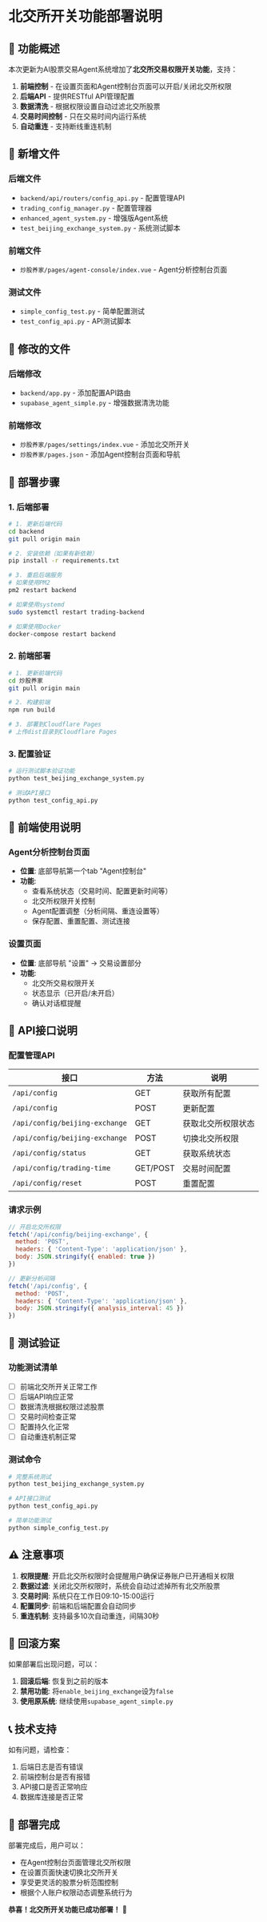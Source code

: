 # 北交所开关功能部署说明

## 🎯 功能概述

本次更新为AI股票交易Agent系统增加了**北交所交易权限开关功能**，支持：

1. **前端控制** - 在设置页面和Agent控制台页面可以开启/关闭北交所权限
2. **后端API** - 提供RESTful API管理配置
3. **数据清洗** - 根据权限设置自动过滤北交所股票
4. **交易时间控制** - 只在交易时间内运行系统
5. **自动重连** - 支持断线重连机制

## 📁 新增文件

### 后端文件
- `backend/api/routers/config_api.py` - 配置管理API
- `trading_config_manager.py` - 配置管理器
- `enhanced_agent_system.py` - 增强版Agent系统
- `test_beijing_exchange_system.py` - 系统测试脚本

### 前端文件
- `炒股养家/pages/agent-console/index.vue` - Agent分析控制台页面

### 测试文件
- `simple_config_test.py` - 简单配置测试
- `test_config_api.py` - API测试脚本

## 🔧 修改的文件

### 后端修改
- `backend/app.py` - 添加配置API路由
- `supabase_agent_simple.py` - 增强数据清洗功能

### 前端修改
- `炒股养家/pages/settings/index.vue` - 添加北交所开关
- `炒股养家/pages.json` - 添加Agent控制台页面和导航

## 🚀 部署步骤

### 1. 后端部署

```bash
# 1. 更新后端代码
cd backend
git pull origin main

# 2. 安装依赖（如果有新依赖）
pip install -r requirements.txt

# 3. 重启后端服务
# 如果使用PM2
pm2 restart backend

# 如果使用systemd
sudo systemctl restart trading-backend

# 如果使用Docker
docker-compose restart backend
```

### 2. 前端部署

```bash
# 1. 更新前端代码
cd 炒股养家
git pull origin main

# 2. 构建前端
npm run build

# 3. 部署到Cloudflare Pages
# 上传dist目录到Cloudflare Pages
```

### 3. 配置验证

```bash
# 运行测试脚本验证功能
python test_beijing_exchange_system.py

# 测试API接口
python test_config_api.py
```

## 📱 前端使用说明

### Agent分析控制台页面
- **位置**: 底部导航第一个tab "Agent控制台"
- **功能**: 
  - 查看系统状态（交易时间、配置更新时间等）
  - 北交所权限开关控制
  - Agent配置调整（分析间隔、重连设置等）
  - 保存配置、重置配置、测试连接

### 设置页面
- **位置**: 底部导航 "设置" -> 交易设置部分
- **功能**: 
  - 北交所交易权限开关
  - 状态显示（已开启/未开启）
  - 确认对话框提醒

## 🔌 API接口说明

### 配置管理API

| 接口 | 方法 | 说明 |
|------|------|------|
| `/api/config` | GET | 获取所有配置 |
| `/api/config` | POST | 更新配置 |
| `/api/config/beijing-exchange` | GET | 获取北交所权限状态 |
| `/api/config/beijing-exchange` | POST | 切换北交所权限 |
| `/api/config/status` | GET | 获取系统状态 |
| `/api/config/trading-time` | GET/POST | 交易时间配置 |
| `/api/config/reset` | POST | 重置配置 |

### 请求示例

```javascript
// 开启北交所权限
fetch('/api/config/beijing-exchange', {
  method: 'POST',
  headers: { 'Content-Type': 'application/json' },
  body: JSON.stringify({ enabled: true })
})

// 更新分析间隔
fetch('/api/config', {
  method: 'POST',
  headers: { 'Content-Type': 'application/json' },
  body: JSON.stringify({ analysis_interval: 45 })
})
```

## 🧪 测试验证

### 功能测试清单

- [ ] 前端北交所开关正常工作
- [ ] 后端API响应正常
- [ ] 数据清洗根据权限过滤股票
- [ ] 交易时间检查正常
- [ ] 配置持久化正常
- [ ] 自动重连机制正常

### 测试命令

```bash
# 完整系统测试
python test_beijing_exchange_system.py

# API接口测试
python test_config_api.py

# 简单功能测试
python simple_config_test.py
```

## ⚠️ 注意事项

1. **权限提醒**: 开启北交所权限时会提醒用户确保证券账户已开通相关权限
2. **数据过滤**: 关闭北交所权限时，系统会自动过滤掉所有北交所股票
3. **交易时间**: 系统只在工作日09:10-15:00运行
4. **配置同步**: 前端和后端配置会自动同步
5. **重连机制**: 支持最多10次自动重连，间隔30秒

## 🔄 回滚方案

如果部署后出现问题，可以：

1. **回滚后端**: 恢复到之前的版本
2. **禁用功能**: 将`enable_beijing_exchange`设为`false`
3. **使用原系统**: 继续使用`supabase_agent_simple.py`

## 📞 技术支持

如有问题，请检查：
1. 后端日志是否有错误
2. 前端控制台是否有报错
3. API接口是否正常响应
4. 数据库连接是否正常

## 🎊 部署完成

部署完成后，用户可以：
- 在Agent控制台页面管理北交所权限
- 在设置页面快速切换北交所开关
- 享受更灵活的股票分析范围控制
- 根据个人账户权限动态调整系统行为

**恭喜！北交所开关功能已成功部署！** 🚀
